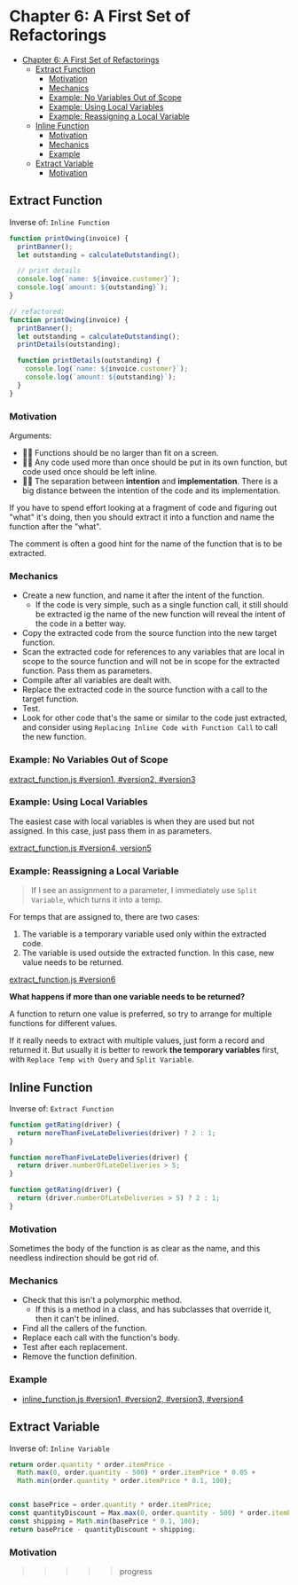 # Chapter 6: A First Set of Refactorings

- [Chapter 6: A First Set of Refactorings](#chapter-6-a-first-set-of-refactorings)
  - [Extract Function](#extract-function)
    - [Motivation](#motivation)
    - [Mechanics](#mechanics)
    - [Example: No Variables Out of Scope](#example-no-variables-out-of-scope)
    - [Example: Using Local Variables](#example-using-local-variables)
    - [Example: Reassigning a Local Variable](#example-reassigning-a-local-variable)
  - [Inline Function](#inline-function)
    - [Motivation](#motivation-1)
    - [Mechanics](#mechanics-1)
    - [Example](#example)
  - [Extract Variable](#extract-variable)
    - [Motivation](#motivation-2)

## Extract Function

Inverse of: `Inline Function`

```js
function printOwing(invoice) {
  printBanner();
  let outstanding = calculateOutstanding();

  // print details
  console.log(`name: ${invoice.customer}`);
  console.log(`amount: ${outstanding}`);
}

// refactored:
function printOwing(invoice) {
  printBanner();
  let outstanding = calculateOutstanding();
  printDetails(outstanding);

  function printDetails(outstanding) {
    console.log(`name: ${invoice.customer}`);
    console.log(`amount: ${outstanding}`);
  }
}
```

### Motivation

Arguments:

- 👌🏻 Functions should be no larger than fit on a screen.
- 👌🏻 Any code used more than once should be put in its own function, but code
  used once should be left inline.
- 👍🏻 The separation between **intention** and **implementation**. There is a
  big distance between the intention of the code and its implementation.

If you have to spend effort looking at a fragment of code and figuring out
"what" it's doing, then you should extract it into a function and name the
function after the "what".

The comment is often a good hint for the name of the function that is to be
extracted.

### Mechanics

- Create a new function, and name it after the intent of the function.
  - If the code is very simple, such as a single function call, it still
    should be extracted ig the name of the new function will reveal the intent
    of the code in a better way.
- Copy the extracted code from the source function into the new target function.
- Scan the extracted code for references to any variables that are local in
  scope to the source function and will not be in scope for the extracted
  function. Pass them as parameters.
- Compile after all variables are dealt with.
- Replace the extracted code in the source function with a call to the target
  function.
- Test.
- Look for other code that's the same or similar to the code just extracted, and
  consider using `Replacing Inline Code with Function Call` to call the new
  function.

### Example: No Variables Out of Scope

[extract_function.js #version1, #version2, #version3](extract_function.js)

### Example: Using Local Variables

The easiest case with local variables is when they are used but not assigned.
In this case, just pass them in as parameters.

[extract_function.js #version4, version5](extract_function.js)

### Example: Reassigning a Local Variable

> If I see an assignment to a parameter, I immediately use `Split Variable`,
> which turns it into a temp.

For temps that are assigned to, there are two cases:

1. The variable is a temporary variable used only within the extracted code.
2. The variable is used outside the extracted function. In this case, new value
   needs to be returned.

[extract_function.js #version6](extract_function.js)

**What happens if more than one variable needs to be returned?**

A function to return one value is preferred, so try to arrange for multiple
functions for different values.

If it really needs to extract with multiple values, just form a record and
returned it. But usually it is better to rework **the temporary variables**
first, with `Replace Temp with Query` and `Split Variable`.

## Inline Function

Inverse of: `Extract Function`

```js
function getRating(driver) {
  return moreThanFiveLateDeliveries(driver) ? 2 : 1;
}

function moreThanFiveLateDeliveries(driver) {
  return driver.numberOfLateDeliveries > 5;
}

function getRating(driver) {
  return (driver.numberOfLateDeliveries > 5) ? 2 : 1;
}
```

### Motivation

Sometimes the body of the function is as clear as the name, and this needless
indirection should be got rid of.

### Mechanics

- Check that this isn't a polymorphic method.
  - If this is a method in a class, and has subclasses that override it, then
    it can't be inlined.
- Find all the callers of the function.
- Replace each call with the function's body.
- Test after each replacement.
- Remove the function definition.

### Example

- [inline_function.js #version1, #version2, #version3, #version4](inline_function.js)

## Extract Variable

Inverse of: `Inline Variable`

```js
return order.quantity * order.itemPrice -
  Math.max(0, order.quantity - 500) * order.itemPrice * 0.05 +
  Math.min(order.quantity * order.itemPrice * 0.1, 100);


const basePrice = order.quantity * order.itemPrice;
const quantityDiscount = Max.max(0, order.quantity - 500) * order.itemPrice * 0.05;
const shipping = Math.min(basePrice * 0.1, 100);
return basePrice - quantityDiscount + shipping;
```

### Motivation

>>>>> progress
